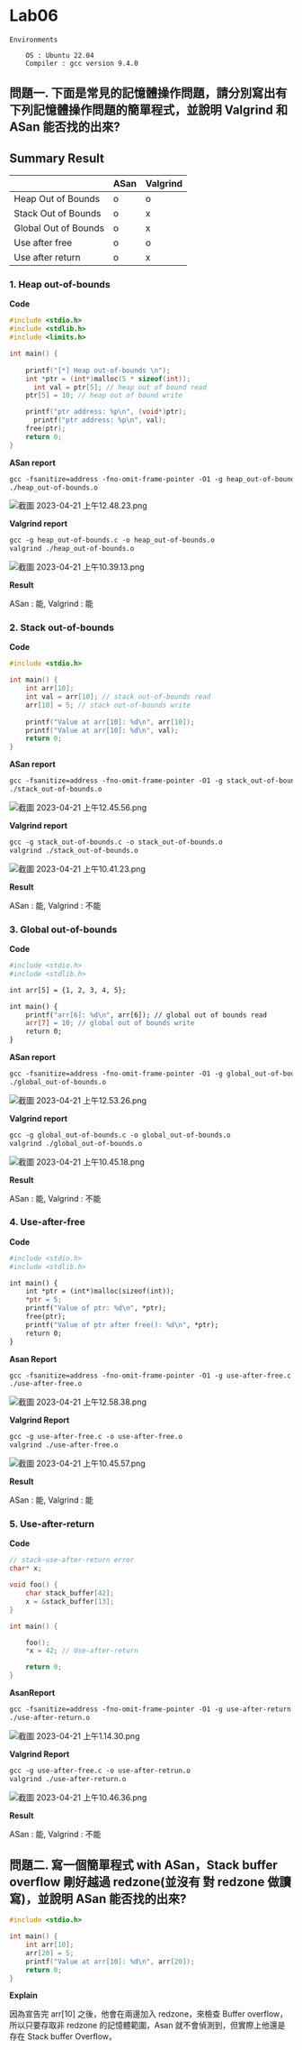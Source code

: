 # Lab06

```
Environments

	OS : Ubuntu 22.04
	Compiler : gcc version 9.4.0
```

## 問題一. 下面是常見的記憶體操作問題，請分別寫出有下列記憶體操作問題的簡單程式，並說明 Valgrind 和 ASan 能否找的出來?

## Summary Result

|  | ASan | Valgrind |
| --- | --- | --- |
| Heap Out of Bounds | o | o |
| Stack Out of Bounds | o | x |
| Global Out of Bounds | o | x |
| Use after free | o | o |
| Use after return | o | x |

### 1. Heap out-of-bounds

**Code**

```c
#include <stdio.h>
#include <stdlib.h>
#include <limits.h>

int main() {
    
    printf("[*] Heap out-of-bounds \n");
    int *ptr = (int*)malloc(5 * sizeof(int));
	  int val = ptr[5]; // heap out of bound read
    ptr[5] = 10; // heap out of bound write

    printf("ptr address: %p\n", (void*)ptr); 
	  printf("ptr address: %p\n", val); 
    free(ptr);
    return 0;
}
```

**ASan report**

```makefile
gcc -fsanitize=address -fno-omit-frame-pointer -O1 -g heap_out-of-bounds.c -o heap_out-of-bounds.o
./heap_out-of-bounds.o
```

![截圖 2023-04-21 上午12.48.23.png](Lab06%208a57b4fbc2504290821aa472d10cbeee/%25E6%2588%25AA%25E5%259C%2596_2023-04-21_%25E4%25B8%258A%25E5%258D%258812.48.23.png)

**Valgrind report**

```makefile
gcc -g heap_out-of-bounds.c -o heap_out-of-bounds.o
valgrind ./heap_out-of-bounds.o
```

![截圖 2023-04-21 上午10.39.13.png](Lab06%208a57b4fbc2504290821aa472d10cbeee/%25E6%2588%25AA%25E5%259C%2596_2023-04-21_%25E4%25B8%258A%25E5%258D%258810.39.13.png)

**Result**

ASan : 能, Valgrind : 能

### 2. Stack out-of-bounds

**Code**

```c
#include <stdio.h>

int main() {
    int arr[10];
    int val = arr[10]; // stack out-of-bounds read
    arr[10] = 5; // stack out-of-bounds write
 
    printf("Value at arr[10]: %d\n", arr[10]);
    printf("Value at arr[10]: %d\n", val);
    return 0;
}
```

**ASan report**

```makefile
gcc -fsanitize=address -fno-omit-frame-pointer -O1 -g stack_out-of-bounds.c -o stack_out-of-bounds.o
./stack_out-of-bounds.o
```

![截圖 2023-04-21 上午12.45.56.png](Lab06%208a57b4fbc2504290821aa472d10cbeee/%25E6%2588%25AA%25E5%259C%2596_2023-04-21_%25E4%25B8%258A%25E5%258D%258812.45.56.png)

**Valgrind report**

```makefile
gcc -g stack_out-of-bounds.c -o stack_out-of-bounds.o
valgrind ./stack_out-of-bounds.o
```

![截圖 2023-04-21 上午10.41.23.png](Lab06%208a57b4fbc2504290821aa472d10cbeee/%25E6%2588%25AA%25E5%259C%2596_2023-04-21_%25E4%25B8%258A%25E5%258D%258810.41.23.png)

**Result**

ASan : 能, Valgrind : 不能

### 3. Global out-of-bounds

**Code**

```makefile
#include <stdio.h>
#include <stdlib.h>

int arr[5] = {1, 2, 3, 4, 5};

int main() {
    printf("arr[6]: %d\n", arr[6]); // global out of bounds read
    arr[7] = 10; // global out of bounds write
    return 0;
}
```

**ASan report**

```makefile
gcc -fsanitize=address -fno-omit-frame-pointer -O1 -g global_out-of-bounds.c -o global_out-of-bounds.o
./global_out-of-bounds.o
```

![截圖 2023-04-21 上午12.53.26.png](Lab06%208a57b4fbc2504290821aa472d10cbeee/%25E6%2588%25AA%25E5%259C%2596_2023-04-21_%25E4%25B8%258A%25E5%258D%258812.53.26.png)

**Valgrind report**

```makefile
gcc -g global_out-of-bounds.c -o global_out-of-bounds.o
valgrind ./global_out-of-bounds.o
```

![截圖 2023-04-21 上午10.45.18.png](Lab06%208a57b4fbc2504290821aa472d10cbeee/%25E6%2588%25AA%25E5%259C%2596_2023-04-21_%25E4%25B8%258A%25E5%258D%258810.45.18.png)

**Result**

ASan : 能, Valgrind : 不能

### 4. Use-after-free

**Code**

```makefile
#include <stdio.h>
#include <stdlib.h>

int main() {
    int *ptr = (int*)malloc(sizeof(int));
    *ptr = 5;
    printf("Value of ptr: %d\n", *ptr);
    free(ptr);
    printf("Value of ptr after free(): %d\n", *ptr); 
    return 0;
}
```

**Asan Report**

```makefile
gcc -fsanitize=address -fno-omit-frame-pointer -O1 -g use-after-free.c -o use-after-free.o
./use-after-free.o
```

![截圖 2023-04-21 上午12.58.38.png](Lab06%208a57b4fbc2504290821aa472d10cbeee/%25E6%2588%25AA%25E5%259C%2596_2023-04-21_%25E4%25B8%258A%25E5%258D%258812.58.38.png)

**Valgrind Report**

```makefile
gcc -g use-after-free.c -o use-after-free.o
valgrind ./use-after-free.o
```

![截圖 2023-04-21 上午10.45.57.png](Lab06%208a57b4fbc2504290821aa472d10cbeee/%25E6%2588%25AA%25E5%259C%2596_2023-04-21_%25E4%25B8%258A%25E5%258D%258810.45.57.png)

**Result**

ASan : 能, Valgrind : 能

### 5. Use-after-return

**Code**

```c
// stack-use-after-return error
char* x;

void foo() {
    char stack_buffer[42];
    x = &stack_buffer[13];
}

int main() {

    foo();
    *x = 42; // Use-after-return

    return 0;
}
```

**AsanReport**

```makefile
gcc -fsanitize=address -fno-omit-frame-pointer -O1 -g use-after-return.c -o use-after-return.o && set ASAN_OPTIONS=detect_stack_use_after_return=1
./use-after-return.o
```

![截圖 2023-04-21 上午1.14.30.png](Lab06%208a57b4fbc2504290821aa472d10cbeee/%25E6%2588%25AA%25E5%259C%2596_2023-04-21_%25E4%25B8%258A%25E5%258D%25881.14.30.png)

**Valgrind Report**

```makefile
gcc -g use-after-free.c -o use-after-retrun.o
valgrind ./use-after-return.o
```

![截圖 2023-04-21 上午10.46.36.png](Lab06%208a57b4fbc2504290821aa472d10cbeee/%25E6%2588%25AA%25E5%259C%2596_2023-04-21_%25E4%25B8%258A%25E5%258D%258810.46.36.png)

**Result**

ASan : 能, Valgrind : 不能

## 問題二. **寫一個簡單程式 with ASan，Stack buffer overflow 剛好越過 redzone(並沒有 對 redzone 做讀寫)，並說明 ASan 能否找的出來?**

```c
#include <stdio.h>

int main() {
    int arr[10];
    arr[20] = 5; 
    printf("Value at arr[10]: %d\n", arr[20]);
    return 0;
}   
```

**Explain**

因為宣告完 arr[10] 之後，他會在兩邊加入 redzone，來檢查 Buffer overflow，所以只要存取非 redzone 的記憶體範圍，Asan 就不會偵測到，但實際上他還是存在 Stack buffer Overflow。